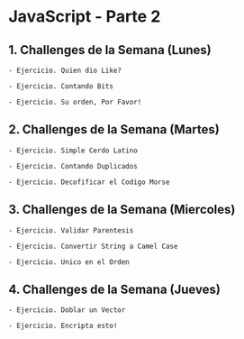 # JavaScript - Parte 2

## 1. Challenges de la Semana (Lunes)

    - Ejercicio. Quien dio Like?

    - Ejercicio. Contando Bits

    - Ejercicio. Su orden, Por Favor!

## 2. Challenges de la Semana (Martes)

    - Ejercicio. Simple Cerdo Latino

    - Ejercicio. Contando Duplicados

    - Ejercicio. Decofificar el Codigo Morse

## 3. Challenges de la Semana (Miercoles)

    - Ejercicio. Validar Parentesis

    - Ejercicio. Convertir String a Camel Case

    - Ejercicio. Unico en el Orden

## 4. Challenges de la Semana (Jueves)

    - Ejercicio. Doblar un Vector

    - Ejercicio. Encripta esto!